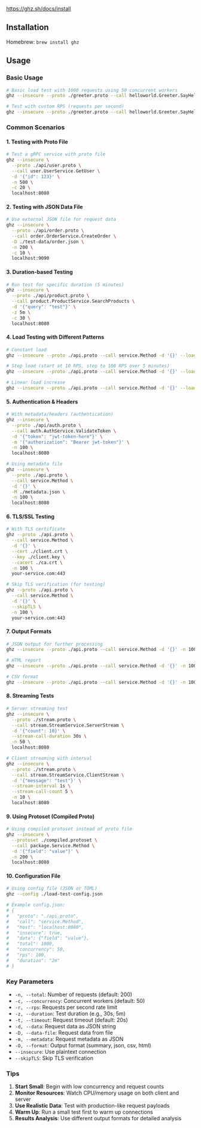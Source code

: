 https://ghz.sh/docs/install

## Installation

Homebrew: `brew install ghz`

## Usage

### Basic Usage

```bash
# Basic load test with 1000 requests using 50 concurrent workers
ghz --insecure --proto ./greeter.proto --call helloworld.Greeter.SayHello -d '{"name":"World"}' -n 1000 -c 50 localhost:50051

# Test with custom RPS (requests per second)
ghz --insecure --proto ./greeter.proto --call helloworld.Greeter.SayHello -d '{"name":"World"}' -r 100 -z 30s localhost:50051
```

### Common Scenarios

#### 1. Testing with Proto File

```bash
# Test a gRPC service with proto file
ghz --insecure \
  --proto ./api/user.proto \
  --call user.UserService.GetUser \
  -d '{"id": 123}' \
  -n 500 \
  -c 20 \
  localhost:8080
```

#### 2. Testing with JSON Data File

```bash
# Use external JSON file for request data
ghz --insecure \
  --proto ./api/order.proto \
  --call order.OrderService.CreateOrder \
  -D ./test-data/order.json \
  -n 200 \
  -c 10 \
  localhost:9090
```

#### 3. Duration-based Testing

```bash
# Run test for specific duration (5 minutes)
ghz --insecure \
  --proto ./api/product.proto \
  --call product.ProductService.SearchProducts \
  -d '{"query": "test"}' \
  -z 5m \
  -c 30 \
  localhost:8080
```

#### 4. Load Testing with Different Patterns

```bash
# Constant load
ghz --insecure --proto ./api.proto --call service.Method -d '{}' --load-schedule const -r 50 -z 60s localhost:8080

# Step load (start at 10 RPS, step to 100 RPS over 5 minutes)
ghz --insecure --proto ./api.proto --call service.Method -d '{}' --load-schedule step --load-start 10 --load-end 100 --load-step 10 --load-step-duration 30s localhost:8080

# Linear load increase
ghz --insecure --proto ./api.proto --call service.Method -d '{}' --load-schedule line --load-start 10 --load-end 100 --load-max-duration 300s localhost:8080
```

#### 5. Authentication & Headers

```bash
# With metadata/headers (authentication)
ghz --insecure \
  --proto ./api/auth.proto \
  --call auth.AuthService.ValidateToken \
  -d '{"token": "jwt-token-here"}' \
  -m '{"authorization": "Bearer jwt-token"}' \
  -n 100 \
  localhost:8080

# Using metadata file
ghz --insecure \
  --proto ./api.proto \
  --call service.Method \
  -d '{}' \
  -M ./metadata.json \
  -n 100 \
  localhost:8080
```

#### 6. TLS/SSL Testing

```bash
# With TLS certificate
ghz --proto ./api.proto \
  --call service.Method \
  -d '{}' \
  --cert ./client.crt \
  --key ./client.key \
  --cacert ./ca.crt \
  -n 100 \
  your-service.com:443

# Skip TLS verification (for testing)
ghz --proto ./api.proto \
  --call service.Method \
  -d '{}' \
  --skipTLS \
  -n 100 \
  your-service.com:443
```

#### 7. Output Formats

```bash
# JSON output for further processing
ghz --insecure --proto ./api.proto --call service.Method -d '{}' -n 100 -O json localhost:8080 > results.json

# HTML report
ghz --insecure --proto ./api.proto --call service.Method -d '{}' -n 100 -O html -o report.html localhost:8080

# CSV format
ghz --insecure --proto ./api.proto --call service.Method -d '{}' -n 100 -O csv -o results.csv localhost:8080
```

#### 8. Streaming Tests

```bash
# Server streaming test
ghz --insecure \
  --proto ./stream.proto \
  --call stream.StreamService.ServerStream \
  -d '{"count": 10}' \
  --stream-call-duration 30s \
  -n 50 \
  localhost:8080

# Client streaming with interval
ghz --insecure \
  --proto ./stream.proto \
  --call stream.StreamService.ClientStream \
  -d '{"message": "test"}' \
  --stream-interval 1s \
  --stream-call-count 5 \
  -n 10 \
  localhost:8080
```

#### 9. Using Protoset (Compiled Proto)

```bash
# Using compiled protoset instead of proto file
ghz --insecure \
  --protoset ./compiled.protoset \
  --call package.Service.Method \
  -d '{"field": "value"}' \
  -n 200 \
  localhost:8080
```

#### 10. Configuration File

```bash
# Using config file (JSON or TOML)
ghz --config ./load-test-config.json

# Example config.json:
# {
#   "proto": "./api.proto",
#   "call": "service.Method",
#   "host": "localhost:8080",
#   "insecure": true,
#   "data": {"field": "value"},
#   "total": 1000,
#   "concurrency": 50,
#   "rps": 100,
#   "duration": "2m"
# }
```

### Key Parameters

- `-n, --total`: Number of requests (default: 200)
- `-c, --concurrency`: Concurrent workers (default: 50)
- `-r, --rps`: Requests per second rate limit
- `-z, --duration`: Test duration (e.g., 30s, 5m)
- `-t, --timeout`: Request timeout (default: 20s)
- `-d, --data`: Request data as JSON string
- `-D, --data-file`: Request data from file
- `-m, --metadata`: Request metadata as JSON
- `-O, --format`: Output format (summary, json, csv, html)
- `--insecure`: Use plaintext connection
- `--skipTLS`: Skip TLS verification

### Tips

1. **Start Small**: Begin with low concurrency and request counts
2. **Monitor Resources**: Watch CPU/memory usage on both client and server
3. **Use Realistic Data**: Test with production-like request payloads
4. **Warm Up**: Run a small test first to warm up connections
5. **Results Analysis**: Use different output formats for detailed analysis
